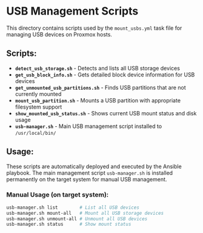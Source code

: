 # USB Management Scripts

This directory contains scripts used by the `mount_usbs.yml` task file for managing USB devices on Proxmox hosts.

## Scripts:

- **`detect_usb_storage.sh`** - Detects and lists all USB storage devices
- **`get_usb_block_info.sh`** - Gets detailed block device information for USB devices
- **`get_unmounted_usb_partitions.sh`** - Finds USB partitions that are not currently mounted
- **`mount_usb_partition.sh`** - Mounts a USB partition with appropriate filesystem support
- **`show_mounted_usb_status.sh`** - Shows current USB mount status and disk usage
- **`usb-manager.sh`** - Main USB management script installed to `/usr/local/bin/`

## Usage:

These scripts are automatically deployed and executed by the Ansible playbook. The main management script `usb-manager.sh` is installed permanently on the target system for manual USB management.

### Manual Usage (on target system):
```bash
usb-manager.sh list        # List all USB devices
usb-manager.sh mount-all   # Mount all USB storage devices
usb-manager.sh unmount-all # Unmount all USB devices
usb-manager.sh status      # Show mount status
```
